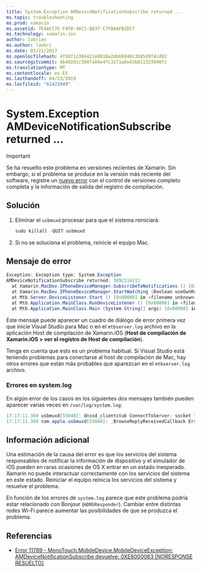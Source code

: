 ```yaml
---
title: System.Exception AMDeviceNotificationSubscribe returned ...
ms.topic: troubleshooting
ms.prod: xamarin
ms.assetid: 7E4ACC7E-F4FB-46C1-8837-C7FBAAFB2DC7
ms.technology: xamarin-ios
author: lobrien
ms.author: laobri
ms.date: 03/21/2017
ms.openlocfilehash: 4fb0712366422e8810a2db60d40c3b85d9f4cd82
ms.sourcegitcommit: 4b402d1c508fa84e4fc3171a6e43b811323948fc
ms.translationtype: MT
ms.contentlocale: es-ES
ms.lasthandoff: 04/23/2019
ms.locfileid: "61421949"
---
```

# <a name="systemexception-amdevicenotificationsubscribe-returned-"></a>System.Exception AMDeviceNotificationSubscribe returned ...

> [!IMPORTANT]
> Se ha resuelto este problema en versiones recientes de Xamarin. Sin embargo, si el problema se produce en la versión más reciente del software, registre un [nuevo error](~/cross-platform/troubleshooting/questions/howto-file-bug.md) con el control de versiones completo completa y la información de salida del registro de compilación.


## <a name="fix"></a>Solución

1.  Eliminar el `usbmuxd` procesar para que el sistema reiniciará:

    ```csharp
    sudo killall -QUIT usbmuxd
    ```

2.  Si no se soluciona el problema, reinicie el equipo Mac.

## <a name="error-message"></a>Mensaje de error

```csharp
Exception: Exception type: System.Exception
AMDeviceNotificationSubscribe returned: 3892314211
  at Xamarin.MacDev.IPhoneDeviceManager.SubscribeToNotifications () [0x00000] in <filename unknown="">:0
  at Xamarin.MacDev.IPhoneDeviceManager.StartWatching (Boolean useOwnRunloop) [0x00000] in <filename unknown="">:0
  at Mtb.Server.DeviceListener.Start () [0x00000] in <filename unknown="">:0
  at Mtb.Application.MainClass.RunDeviceListener () [0x00000] in <filename unknown="">:0
  at Mtb.Application.MainClass.Main (System.String[] args) [0x00000] in <filename unknown="">:0
```

Este mensaje puede aparecer un cuadro de diálogo de error primera vez que inicie Visual Studio para Mac o en el `mtbserver.log` archivo en la aplicación Host de compilación de Xamarin.iOS (**Host de compilación de Xamarin.iOS > ver el registro de Host de compilación**).

Tenga en cuenta que esto es un problema habitual. Si Visual Studio está teniendo problemas para conectarse al host de compilación de Mac, hay otros errores que están más probables que aparezcan en el `mtbserver.log` archivo.

### <a name="errors-in-systemlog"></a>Errores en system.log

En algún error de los casos en los siguientes dos mensajes también pueden aparecer varias veces en `/var/log/system.log`:

```csharp
17:17:11.369 usbmuxd[55040]: dnssd_clientstub ConnectToServer: socket failed 24 Too many open files
17:17:11.369 com.apple.usbmuxd[55040]: _BrowseReplyReceivedCallback Error doing DNSServiceResolve(): -65539
```

## <a name="additional-information"></a>Información adicional

Una estimación de la causa del error es que los servicios del sistema responsables de notificar la información de dispositivo y el simulador de iOS pueden en raras ocasiones de OS X entrar en un estado inesperado. Xamarin no puede interactuar correctamente con los servicios del sistema en este estado. Reiniciar el equipo reinicia los servicios del sistema y resuelve el problema.

En función de los errores de `system.log` parece que este problema podría estar relacionado con Bonjour (`mDNSResponder`). Cambiar entre distintas redes Wi-Fi parece aumentar las posibilidades de que se produzca el problema.

## <a name="references"></a>Referencias

*   [Error 11789 - MonoTouch.MobileDevice.MobileDeviceException: AMDeviceNotificationSubscribe devuelve: 0XE8000063 [NORESPONSE RESUELTO]](https://bugzilla.xamarin.com/show_bug.cgi?id=11789)
